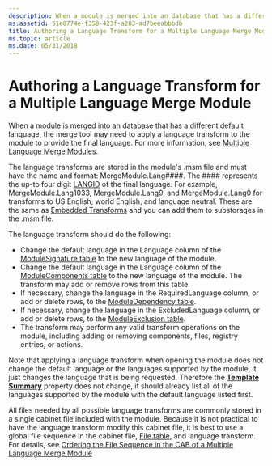 ```yaml
---
description: When a module is merged into an database that has a different default language, the merge tool may need to apply a language transform to the module to provide the final language. For more information, see Multiple Language Merge Modules.
ms.assetid: 51e8774e-f358-423f-a283-ad7beeabbbdb
title: Authoring a Language Transform for a Multiple Language Merge Module
ms.topic: article
ms.date: 05/31/2018
---
```


# Authoring a Language Transform for a Multiple Language Merge Module

When a module is merged into an database that has a different default language, the merge tool may need to apply a language transform to the module to provide the final language. For more information, see [Multiple Language Merge Modules](multiple-language-merge-modules.md).

The language transforms are stored in the module's .msm file and must have the name and format: MergeModule.Lang\#\#\#\#. The \#\#\#\# represents the up-to four digit [LANGID](localizing-the-error-and-actiontext-tables.md) of the final language. For example, MergeModule.Lang1033, MergeModule.Lang9, and MergeModule.Lang0 for transforms to US English, world English, and language neutral. These are the same as [Embedded Transforms](embedded-transforms.md) and you can add them to substorages in the .msm file.

The language transform should do the following:

-   Change the default language in the Language column of the [ModuleSignature table](modulesignature-table.md) to the new language of the module.
-   Change the default language in the Language column of the [ModuleComponents table](modulecomponents-table.md) to the new language of the module. The transform may add or remove rows from this table.
-   If necessary, change the language in the RequiredLanguage column, or add or delete rows, to the [ModuleDependency table](moduledependency-table.md).
-   If necessary, change the language in the ExcludedLanguage column, or add or delete rows, to the [ModuleExclusion table](moduleexclusion-table.md).
-   The transform may perform any valid transform operations on the module, including adding or removing components, files, registry entries, or actions.

Note that applying a language transform when opening the module does not change the default language or the languages supported by the module, it just changes the language that is being requested. Therefore the [**Template Summary**](template-summary.md) property does not change, it should already list all of the languages supported by the module with the default language listed first.

All files needed by all possible language transforms are commonly stored in a single cabinet file included with the module. Because it is not practical to have the language transform modify this cabinet file, it is best to use a global file sequence in the cabinet file, [File table](file-table.md), and language transform. For details, see [Ordering the File Sequence in the CAB of a Multiple Language Merge Module](ordering-the-file-sequence-in-the-cab-of-a-multiple-language-merge-module.md)

 

 



